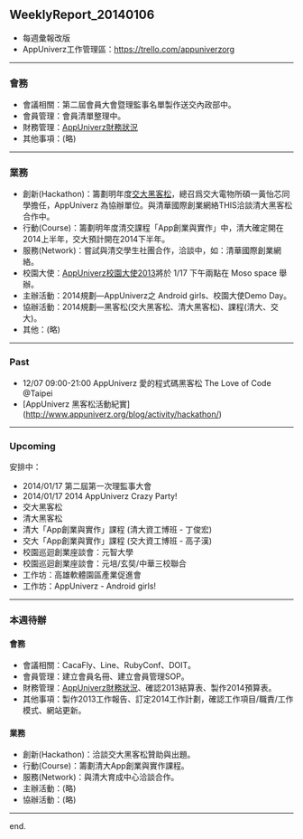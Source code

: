 ## WeeklyReport_20140106

* 每週彙報改版
* AppUniverz工作管理區：https://trello.com/appuniverzorg

----------------------------
### 會務
* 會議相關：第二屆會員大會暨理監事名單製作送交內政部中。
* 會員管理：會員清單整理中。
* 財務管理：[AppUniverz財務狀況](http://bit.ly/AU-Finance)
* 其他事項：(略)

----------------------------
### 業務
* 創新(Hackathon)：籌劃明年度[交大黑客松](http://hackathon.nctu.edu.tw/)，總召爲交大電物所碩一黃怡芯同學擔任，AppUniverz 為協辦單位。與清華國際創業網絡THIS洽談清大黑客松合作中。
* 行動(Course)：籌劃明年度清交課程「App創業與實作」中，清大確定開在2014上半年，交大預計開在2014下半年。
* 服務(Network)：嘗試與清交學生社團合作，洽談中，如：清華國際創業網絡。
* 校園大使：[AppUniverz校園大使2013](https://aucampus2013.hackpad.com/)將於 1/17 下午兩點在 Moso space 舉辦。
* 主辦活動：2014規劃—AppUniverz之 Android girls、校園大使Demo Day。
* 協辦活動：2014規劃—黑客松(交大黑客松、清大黑客松)、課程(清大、交大)。
* 其他：(略)

----------------------------
### Past 

* 12/07 09:00-21:00 AppUniverz 愛的程式碼黑客松 The Love of Code @Taipei
* [AppUniverz 黑客松活動紀實]
(http://www.appuniverz.org/blog/activity/hackathon/)

----------------------------
### Upcoming 

安排中：

* 2014/01/17 第二屆第一次理監事大會
* 2014/01/17 2014 AppUniverz Crazy Party!
* 交大黑客松
* 清大黑客松
* 清大「App創業與實作」課程 (清大資工博班 - 丁俊宏)
* 交大「App創業與實作」課程 (交大資工博班 - 高子漢)
* 校園巡迴創業座談會：元智大學 
* 校園巡迴創業座談會：元培/玄奘/中華三校聯合
* 工作坊：高雄軟體園區產業促進會
* 工作坊：AppUniverz - Android girls!

----------------------------
### 本週待辦

#### 會務
* 會議相關：CacaFly、Line、RubyConf、DOIT。
* 會員管理：建立會員名冊、建立會員管理SOP。
* 財務管理：[AppUniverz財務狀況](http://bit.ly/AU-Finance)、確認2013結算表、製作2014預算表。
* 其他事項：製作2013工作報告、訂定2014工作計劃，確認工作項目/職責/工作模式、網站更新。

#### 業務
* 創新(Hackathon)：洽談交大黑客松贊助與出題。
* 行動(Course)：籌劃清大App創業與實作課程。
* 服務(Network)：與清大育成中心洽談合作。
* 主辦活動：(略)
* 協辦活動：(略)

----------------------------
end.



